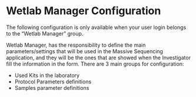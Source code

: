 Wetlab Manager Configuration
============================

The following configuration is only available when your user login belongs to the “Wetlab Manager” group.

Wetlab Manager, has the responsibility to define the main parameters/settings that will be used in the Massive Sequencing application, and they will be the ones that are showed when the Investigator fill the information in the form.
There are 3 main groups for configuration:
*   Used Kits in the laboratory
*   Protocol Parameters definitions
*   Samples parameter definitions
